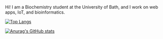 Hi! I am  a Biochemistry student at the University of Bath, and I work on web apps, IoT, and bioinformatics.

[![Top Langs](https://github-readme-stats-git-masterrstaa-rickstaa.vercel.app/api/top-langs/?username=James-2879&exclude_repo=UVMEA)](https://github.com/anuraghazra/github-readme-stats)

[![Anurag's GitHub stats](https://github-readme-stats.vercel.app/api?username=James-2879)](https://github.com/anuraghazra/github-readme-stats)





<!--
**James-2879/James-2879** is a ✨ _special_ ✨ repository because its `README.md` (this file) appears on your GitHub profile.

Here are some ideas to get you started:

- 🔭 I’m currently working on ...
- 🌱 I’m currently learning ...
- 👯 I’m looking to collaborate on ...
- 🤔 I’m looking for help with ...
- 💬 Ask me about ...
- 📫 How to reach me: ...
- 😄 Pronouns: ...
- ⚡ Fun fact: ...
-->
